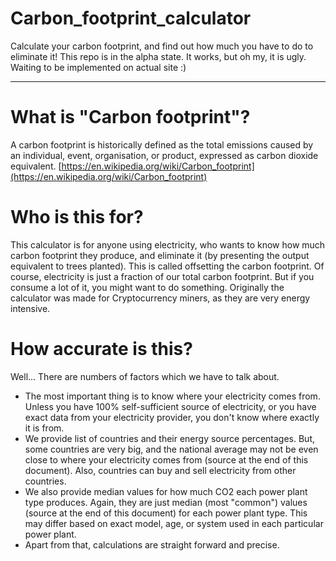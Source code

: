# Carbon_footprint_calculator
Calculate your carbon footprint, and find out how much you have to do to eliminate it!
This repo is in the alpha state. It works, but oh my, it is ugly. Waiting to be implemented on actual site :)
___

# What is "Carbon footprint"?
A carbon footprint is historically defined as the total emissions caused by an individual, event, organisation, or product, expressed as carbon dioxide equivalent.
[https://en.wikipedia.org/wiki/Carbon_footprint](https://en.wikipedia.org/wiki/Carbon_footprint)

# Who is this for?

This calculator is for anyone using electricity, who wants to know how much carbon footprint they produce, and eliminate it (by presenting the output equivalent to trees planted). This is called offsetting the carbon footprint. Of course, electricity is just a fraction of our total carbon footprint. But if you consume a lot of it, you might want to do something. Originally the calculator was made for Cryptocurrency miners, as they are very energy intensive.

# How accurate is this?

Well... There are numbers of factors which we have to talk about. 

- The most important thing is to know where your electricity comes from. Unless you have 100% self-sufficient source of electricity, or you have exact data from your electricity provider, you don't know where exactly it is from. 
- We provide list of countries and their energy source percentages. But, some countries are very big, and the national average may not be even close to where your electricity comes from (source at the end of this document). Also, countries can buy and sell electricity from other countries. 
- We also provide median values for how much CO2 each power plant type produces. Again, they are just median (most "common") values (source at the end of this document) for each power plant type. This may differ based on exact model, age, or system used in each particular power plant. 
- Apart from that, calculations are straight forward and precise.